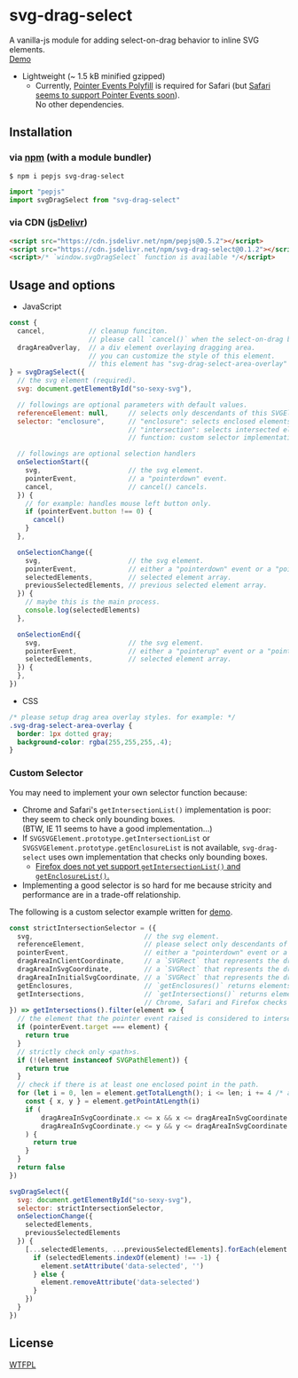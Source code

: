 # svg-drag-select

A vanilla-js module for adding select-on-drag behavior to inline SVG elements.  
[Demo](https://luncheon.github.io/svg-drag-select/)

* Lightweight (~ 1.5 kB minified gzipped)
  * Currently, [Pointer Events Polyfill](https://github.com/jquery/PEP) is required for Safari (but [Safari seems to support Pointer Events soon](https://webkit.org/blog/8676/release-notes-for-safari-technology-preview-78/)).  
    No other dependencies.


## Installation

### via [npm](https://www.npmjs.com/package/svg-drag-select) (with a module bundler)

```
$ npm i pepjs svg-drag-select
```

```js
import "pepjs"
import svgDragSelect from "svg-drag-select"
```

### via CDN ([jsDelivr](https://www.jsdelivr.com/package/npm/svg-drag-select))

```html
<script src="https://cdn.jsdelivr.net/npm/pepjs@0.5.2"></script>
<script src="https://cdn.jsdelivr.net/npm/svg-drag-select@0.1.2"></script>
<script>/* `window.svgDragSelect` function is available */</script>
```


## Usage and options

* JavaScript

```js
const {
  cancel,           // cleanup funciton.
                    // please call `cancel()` when the select-on-drag behavior is no longer needed.
  dragAreaOverlay,  // a div element overlaying dragging area.
                    // you can customize the style of this element.
                    // this element has "svg-drag-select-area-overlay" class by default.
} = svgDragSelect({
  // the svg element (required).
  svg: document.getElementById("so-sexy-svg"),

  // followings are optional parameters with default values.
  referenceElement: null,     // selects only descendants of this SVGElement if specified.
  selector: "enclosure",      // "enclosure": selects enclosed elements using getEnclosureList().
                              // "intersection": selects intersected elements using getIntersectionList().
                              // function: custom selector implementation

  // followings are optional selection handlers
  onSelectionStart({
    svg,                      // the svg element.
    pointerEvent,             // a "pointerdown" event.
    cancel,                   // cancel() cancels.
  }) {
    // for example: handles mouse left button only.
    if (pointerEvent.button !== 0) {
      cancel()
    }
  },

  onSelectionChange({
    svg,                      // the svg element.
    pointerEvent,             // either a "pointerdown" event or a "pointermove" event.
    selectedElements,         // selected element array.
    previousSelectedElements, // previous selected element array.
  }) {
    // maybe this is the main process.
    console.log(selectedElements)
  },

  onSelectionEnd({
    svg,                      // the svg element.
    pointerEvent,             // either a "pointerup" event or a "pointercancel" event.
    selectedElements,         // selected element array.
  }) {
  },
})
```

* CSS

```css
/* please setup drag area overlay styles. for example: */
.svg-drag-select-area-overlay {
  border: 1px dotted gray;
  background-color: rgba(255,255,255,.4);
}
```

### Custom Selector

You may need to implement your own selector function because:

* Chrome and Safari's `getIntersectionList()` implementation is poor: they seem to check only bounding boxes.  
  (BTW, IE 11 seems to have a good implementation...)
* If `SVGSVGElement.prototype.getIntersectionList` or `SVGSVGElement.prototype.getEnclosureList` is not available, `svg-drag-select` uses own implementation that checks only bounding boxes.
  * [Firefox does not yet support `getIntersectionList()` and `getEnclosureList()`.](https://bugzilla.mozilla.org/show_bug.cgi?id=501421)
* Implementing a good selector is so hard for me because stricity and performance are in a trade-off relationship.

The following is a custom selector example written for [demo](https://luncheon.github.io/svg-drag-select/).

```js
const strictIntersectionSelector = ({
  svg,                            // the svg element.
  referenceElement,               // please select only descendants of this SVGElement if specified.
  pointerEvent,                   // either a "pointerdown" event or a "pointermove" event.
  dragAreaInClientCoordinate,     // a `SVGRect` that represents the dragging area in client coordinate.
  dragAreaInSvgCoordinate,        // a `SVGRect` that represents the dragging area in svg coordinate.
  dragAreaInInitialSvgCoordinate, // a `SVGRect` that represents the dragging area in initial viewport coordinate of the svg.
  getEnclosures,                  // `getEnclosures()` returns elements enclosed in the dragging area.
  getIntersections,               // `getIntersections()` returns elements intersect the dragging area.
                                  // Chrome, Safari and Firefox checks only bounding box intersection.
}) => getIntersections().filter(element => {
  // the element that the pointer event raised is considered to intersect.
  if (pointerEvent.target === element) {
    return true
  }
  // strictly check only <path>s.
  if (!(element instanceof SVGPathElement)) {
    return true
  }
  // check if there is at least one enclosed point in the path.
  for (let i = 0, len = element.getTotalLength(); i <= len; i += 4 /* arbitrary */) {
    const { x, y } = element.getPointAtLength(i)
    if (
        dragAreaInSvgCoordinate.x <= x && x <= dragAreaInSvgCoordinate.x + dragAreaInSvgCoordinate.width &&
        dragAreaInSvgCoordinate.y <= y && y <= dragAreaInSvgCoordinate.y + dragAreaInSvgCoordinate.height
    ) {
      return true
    }
  }
  return false
})

svgDragSelect({
  svg: document.getElementById("so-sexy-svg"),
  selector: strictIntersectionSelector,
  onSelectionChange({
    selectedElements,
    previousSelectedElements
  }) {
    [...selectedElements, ...previousSelectedElements].forEach(element => {
      if (selectedElements.indexOf(element) !== -1) {
        element.setAttribute('data-selected', '')
      } else {
        element.removeAttribute('data-selected')
      }
    })
  }
})
```


## License

[WTFPL](http://www.wtfpl.net)
